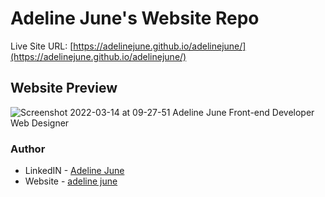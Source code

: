 # Adeline June's Website Repo

Live Site URL: [https://adelinejune.github.io/adelinejune/](https://adelinejune.github.io/adelinejune/)

## Website Preview

![Screenshot 2022-03-14 at 09-27-51 Adeline June Front-end Developer Web Designer](https://user-images.githubusercontent.com/75600902/158089895-303897b8-b83c-44f6-9ce8-268f6f209ba7.png)

### Author

- LinkedIN - [Adeline June](https://www.linkedin.com/in/adeline-june-b8a9501b6)
- Website - [adeline june](https://adelinejune.github.io/adelinejune/)
